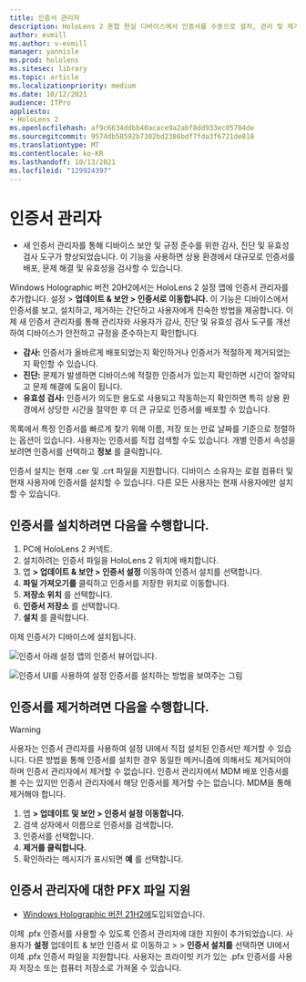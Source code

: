 ```yaml
---
title: 인증서 관리자
description: HoloLens 2 혼합 현실 디바이스에서 인증서를 수동으로 설치, 관리 및 제거하는 방법을 알아봅니다.
author: evmill
ms.author: v-evmill
manager: yannisle
ms.prod: hololens
ms.sitesec: library
ms.topic: article
ms.localizationpriority: medium
ms.date: 10/12/2021
audience: ITPro
appliesto:
- HoloLens 2
ms.openlocfilehash: af9c6634ddbb40acace9a2abf8dd933ec05704de
ms.sourcegitcommit: 9574db58592b7302bd2386bdf7fda3f6721de818
ms.translationtype: MT
ms.contentlocale: ko-KR
ms.lasthandoff: 10/13/2021
ms.locfileid: "129924397"
---
```

# <a name="certificate-manager"></a>인증서 관리자

- 새 인증서 관리자를 통해 디바이스 보안 및 규정 준수를 위한 감사, 진단 및 유효성 검사 도구가 향상되었습니다. 이 기능을 사용하면 상용 환경에서 대규모로 인증서를 배포, 문제 해결 및 유효성을 검사할 수 있습니다.

Windows Holographic 버전 20H2에서는 HoloLens 2 설정 앱에 인증서 관리자를 추가합니다. 설정 > **업데이트 & 보안 > 인증서로 이동합니다.** 이 기능은 디바이스에서 인증서를 보고, 설치하고, 제거하는 간단하고 사용자에게 친숙한 방법을 제공합니다. 이제 새 인증서 관리자를 통해 관리자와 사용자가 감사, 진단 및 유효성 검사 도구를 개선하여 디바이스가 안전하고 규정을 준수하는지 확인합니다.

-   **감사:** 인증서가 올바르게 배포되었는지 확인하거나 인증서가 적절하게 제거되었는지 확인할 수 있습니다.
-   **진단:** 문제가 발생하면 디바이스에 적절한 인증서가 있는지 확인하면 시간이 절약되고 문제 해결에 도움이 됩니다.
-   **유효성 검사:** 인증서가 의도한 용도로 사용되고 작동하는지 확인하면 특히 상용 환경에서 상당한 시간을 절약한 후 더 큰 규모로 인증서를 배포할 수 있습니다.

목록에서 특정 인증서를 빠르게 찾기 위해 이름, 저장 또는 만료 날짜를 기준으로 정렬하는 옵션이 있습니다. 사용자는 인증서를 직접 검색할 수도 있습니다. 개별 인증서 속성을 보려면 인증서를 선택하고 **정보** 를 클릭합니다.

인증서 설치는 현재 .cer 및 .crt 파일을 지원합니다. 디바이스 소유자는 로컬 컴퓨터 및 현재 사용자에 인증서를 설치할 수 있습니다.  다른 모든 사용자는 현재 사용자에만 설치할 수 있습니다.

## <a name="to-install-a-certificate"></a>인증서를 설치하려면 다음을 수행합니다.

1.  PC에 HoloLens 2 커넥트.
1.  설치하려는 인증서 파일을 HoloLens 2 위치에 배치합니다.
1.  앱 **> 업데이트 & 보안 > 인증서 설정** 이동하여 인증서 설치를 선택합니다.
1.  **파일 가져오기를** 클릭하고 인증서를 저장한 위치로 이동합니다.
1.  **저장소 위치** 를 선택합니다.
1.  **인증서 저장소** 를 선택합니다.
1.  **설치** 를 클릭합니다.

이제 인증서가 디바이스에 설치됩니다.

![인증서 아래 설정 앱의 인증서 뷰어입니다.](images/certificate-viewer-device.jpg)

![인증서 UI를 사용하여 설정 인증서를 설치하는 방법을 보여주는 그림](images/certificate-device-install.jpg)

## <a name="to-remove-a-certificate"></a>인증서를 제거하려면 다음을 수행합니다.

> [!WARNING]
> 사용자는 인증서 관리자를 사용하여 설정 UI에서 직접 설치된 인증서만 제거할 수 있습니다. 다른 방법을 통해 인증서를 설치한 경우 동일한 메커니즘에 의해서도 제거되어야 하며 인증서 관리자에서 제거할 수 없습니다. 인증서 관리자에서 MDM 배포 인증서를 볼 수는 있지만 인증서 관리자에서 해당 인증서를 제거할 수는 없습니다. MDM을 통해 제거해야 합니다.

1. 앱 **> 업데이트 및 보안 > 인증서 설정 이동합니다.**
1. 검색 상자에서 이름으로 인증서를 검색합니다.
1. 인증서를 선택합니다.
1. **제거를 클릭합니다.**
1. 확인하라는 메시지가 표시되면 **예** 를 선택합니다.

## <a name="pfx-file-support-for-certificate-manager"></a>인증서 관리자에 대한 PFX 파일 지원

- [Windows Holographic 버전 21H2에](hololens-release-notes.md#windows-holographic-version-21h2)도입되었습니다.

 이제 .pfx 인증서를 사용할 수 있도록 인증서 관리자에 대한 지원이 추가되었습니다. 사용자가 **설정** 업데이트 & 보안 인증서 로 이동하고  >    >   **인증서 설치를** 선택하면 UI에서 이제 .pfx 인증서 파일을 지원합니다.
사용자는 프라이빗 키가 있는 .pfx 인증서를 사용자 저장소 또는 컴퓨터 저장소로 가져올 수 있습니다.